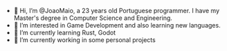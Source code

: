 - 👋 Hi, I’m @JoaoMaio, a 23 years old Portuguese programmer. I have my Master's degree in Computer Science and Engineering.
- 👀 I’m interested in Game Development and also learning new languages.
- 🌱 I’m currently learning Rust, Godot
- 🌱 I’m currently working in some personal projects

<!---
JoaoMaio/JoaoMaio is a ✨ special ✨ repository because its `README.md` (this file) appears on your GitHub profile.
You can click the Preview link to take a look at your changes.
--->
